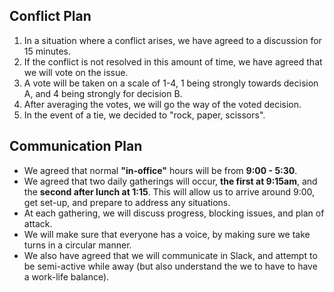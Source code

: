 ## Conflict Plan

1. In a situation where a conflict arises, we have agreed to a discussion for 15 minutes.   
2. If the conflict is not resolved in this amount of time, we have agreed that we will vote on the issue.
3. A vote will be taken on a scale of 1-4, 1 being strongly towards decision A, and 4 being strongly for decision B.  
4. After averaging the votes, we will go the way of the voted decision.  
5. In the event of a tie, we decided to "rock, paper, scissors".

## Communication Plan

* We agreed that normal **"in-office"**  hours will be from **9:00 - 5:30**.
* We agreed that two daily gatherings will occur, **the first at 9:15am**, and the **second after lunch at 1:15**.  This will allow us to arrive around 9:00, get set-up, and prepare to address any situations.
* At each gathering, we will discuss progress, blocking issues, and plan of attack.
* We will make sure that everyone has a voice, by making sure we take turns in a circular manner.
* We also have agreed that we will communicate in Slack, and attempt to be semi-active while away (but also understand the we to have to have a work-life balance).
